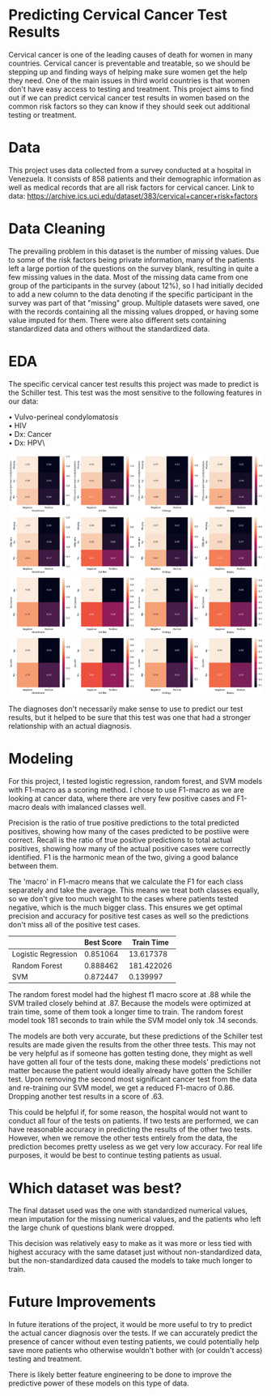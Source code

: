 # Predicting Cervical Cancer Test Results
Cervical cancer is one of the leading causes of death for women in many countries. Cervical cancer is preventable and treatable, so we should be stepping up and finding ways of helping make sure women get the help they need.
One of the main issues in third world countries is that women don't have easy access to testing and treatment. This project aims to find out if we can predict cervical cancer test results in women based on the common risk factors so they can know if they should seek out additional testing or treatment.

# Data
This project uses data collected from a survey conducted at a hospital in Venezuela. It consists of 858 patients and their demographic information as well as medical records that are all risk factors for cervical cancer.
Link to data: https://archive.ics.uci.edu/dataset/383/cervical+cancer+risk+factors 

# Data Cleaning
The prevailing problem in this dataset is the number of missing values. Due to some of the risk factors being private information, many of the patients left a large portion of the questions on the survey blank, resulting in quite a few missing values in the data.
Most of the missing data came from one group of the participants in the survey (about 12%), so I had initially decided to add a new column to the data denoting if the specific participant in the survey was part of that "missing" group.
Multiple datasets were saved, one with the records containing all the missing values dropped, or having some value imputed for them. There were also different sets containing standardized data and others without the standardized data.

# EDA
The specific cervical cancer test results this project was made to predict is the Schiller test. This test was the most sensitive to the following features in our data:

•	Vulvo-perineal condylomatosis\
•	HIV\
•	Dx: Cancer\
•	Dx: HPV\

![alt text](./README_images/vulvo-perineal%20condylomatosis.png)
![alt text](./README_images/hiv.png)
![alt text](./README_images/cancer.png)
![alt text](./README_images/hpv.png)

The diagnoses don't necessarily make sense to use to predict our test results, but it helped to be sure that this test was one that had a stronger relationship with an actual diagnosis.

# Modeling
For this project, I tested logistic regression, random forest, and SVM models with F1-macro as a scoring method. I chose to use F1-macro as we are looking at cancer data, where there are very few positive cases and F1-macro deals with imalanced classes well.

Precision is the ratio of true positive predictions to the total predicted positives, showing how many of the cases predicted to be postiive were correct. Recall is the ratio of true positive predictions to total actual positives, showing how many of the actual positive cases were correctly identified. F1 is the harmonic mean of the two, giving a good balance between them.

The 'macro' in F1-macro means that we calculate the F1 for each class separately and take the average. This means we treat both classes equally, so we don't give too much weight to the cases where patients tested negative, which is the much bigger class. This ensures we get optimal precision and accuracy for positive test cases as well so the predictions don't miss all of the positive test cases.

|                     | Best Score | Train Time |
| ------------------- | ---------- | ---------- |
| Logistic Regression | 0.851064   | 13.617378  |
| Random Forest       | 0.888462   | 181.422026 |
| SVM                 | 0.872447   | 0.139997   |

The random forest model had the highest f1 macro score at .88 while the SVM trailed closely behind at .87. Because the models were optimized at train time, some of them took a longer time to train. The random forest model took 181 seconds to train while the SVM model only tok .14 seconds.

The models are both very accurate, but these predictions of the Schiller test results are made given the results from the other three tests. This may not be very helpful as if someone has gotten testing done, they might as well have gotten all four of the tests done, making these models' predictions not matter because the patient would ideally already have gotten the Schiller test. Upon removing the second most significant cancer test from the data and re-training our SVM model, we get a reduced F1-macro of 0.86. Dropping another test results in a score of .63.

This could be helpful if, for some reason, the hospital would not want to conduct all four of the tests on patients. If two tests are performed, we can have reasonable accuracy in predicting the results of the other two tests. However, when we remove the other tests entirely from the data, the prediction becomes pretty useless as we get very low accuracy. For real life purposes, it would be best to continue testing patients as usual.

# Which dataset was best?
The final dataset used was the one with standardized numerical values, mean imputation for the missing numerical values, and the patients who left the large chunk of questions blank were dropped.

This decision was relatively easy to make as it was more or less tied with highest accuracy with the same dataset just without non-standardized data, but the non-standardized data caused the models to take much longer to train.

# Future Improvements
In future iterations of the project, it would be more useful to try to predict the actual cancer diagnosis over the tests. If we can accurately predict the presence of cancer without even testing patients, we could potentially help save more patients who otherwise wouldn't bother with (or couldn't access) testing and treatment.

There is likely better feature engineering to be done to improve the predictive power of these models on this type of data.